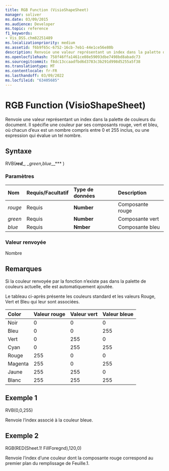 ```yaml
---
title: RGB Function (VisioShapeSheet)
manager: soliver
ms.date: 03/09/2015
ms.audience: Developer
ms.topic: reference
f1_keywords:
- Vis_DSS.chm82251489
ms.localizationpriority: medium
ms.assetid: f6b9f65c-6752-16cb-7eb1-44e1ce56e80b
description: Renvoie une valeur représentant un index dans la palette de couleurs du document. Il spécifie une couleur par ses composants rouge, vert et bleu, où chacun d’eux est un nombre compris entre 0 et 255 inclus, ou une expression qui évalue un tel nombre.
ms.openlocfilehash: 758f46ffa1461ce08e59093dbe7498bd8abadc73
ms.sourcegitcommit: f8dc13ccaadfbd6d3783c3b291d998d5255a5f38
ms.translationtype: MT
ms.contentlocale: fr-FR
ms.lasthandoff: 03/09/2022
ms.locfileid: "63405685"
---
```

# <a name="rgb-function-visioshapesheet"></a>RGB Function (VisioShapeSheet)

Renvoie une valeur représentant un index dans la palette de couleurs du document. Il spécifie une couleur par ses composants rouge, vert et bleu, où chacun d’eux est un nombre compris entre 0 et 255 inclus, ou une expression qui évalue un tel nombre.
  
## <a name="syntax"></a>Syntaxe

RVB(***red**_, _*green,blue**__*** )
  
### <a name="parameters"></a>Paramètres

|**Nom**|**Requis/Facultatif**|**Type de données**|**Description**|
|:-----|:-----|:-----|:-----|
| *rouge* <br/> |Requis  <br/> |**Number** <br/> |Composante rouge |
| *green* <br/> |Requis  <br/> |**Number** <br/> |Composante vert |
| *blue* <br/> |Requis  <br/> |**Nmber** <br/> |Composante bleu |

### <a name="return-value"></a>Valeur renvoyée

Nombre
  
## <a name="remarks"></a>Remarques

Si la couleur renvoyée par la fonction n’existe pas dans la palette de couleurs actuelle, elle est automatiquement ajoutée.
  
Le tableau ci-après présente les couleurs standard et les valeurs Rouge, Vert et Bleu qui leur sont associées.
  
|**Color**|**Valeur rouge**|**Valeur vert**|**Valeur bleue**|
|:-----|:-----|:-----|:-----|
|Noir  <br/> |0  <br/> |0  <br/> |0  <br/> |
|Bleu  <br/> |0  <br/> |0  <br/> |255  <br/> |
|Vert  <br/> |0  <br/> |255  <br/> |0  <br/> |
|Cyan  <br/> |0  <br/> |255  <br/> |255  <br/> |
|Rouge  <br/> |255  <br/> |0  <br/> |0  <br/> |
|Magenta  <br/> |255  <br/> |0  <br/> |255  <br/> |
|Jaune  <br/> |255  <br/> |255  <br/> |0  <br/> |
|Blanc  <br/> |255  <br/> |255  <br/> |255  <br/> |

## <a name="example-1"></a>Exemple 1

RVB(0,0,255)
  
Renvoie l’index associé à la couleur bleue.
  
## <a name="example-2"></a>Exemple 2

RGB(RED(Sheet.1! FillForegnd),120,0)
  
Renvoie l’index d’une couleur dont la composante rouge correspond au premier plan du remplissage de Feuille.1.
  